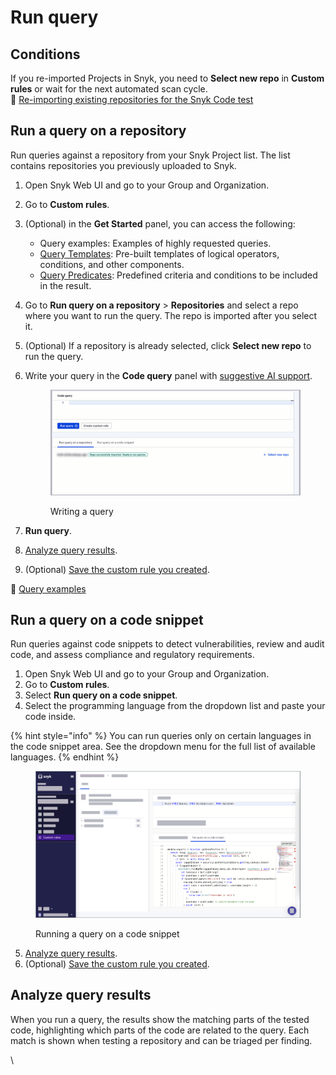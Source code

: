 # Run query

## Conditions

If you re-imported Projects in Snyk, you need to **Select new repo** in **Custom rules** or wait for the next automated scan cycle.\
:link: [Re-importing existing repositories for the Snyk Code test](../getting-started-with-snyk-code/activating-snyk-code-using-the-web-ui/step-3-importing-repositories-to-snyk-for-the-snyk-code-testing/re-importing-existing-repositories-for-the-snyk-code-test.md)&#x20;

## Run a query on a repository

Run queries against a repository from your Snyk Project list. The list contains repositories you previously uploaded to Snyk.

1. Open Snyk Web UI and go to your Group and Organization.
2. Go to **Custom rules**.
3. (Optional) in the **Get Started** panel, you can access the following:
   * Query examples: Examples of highly requested queries.
   * [Query Templates](how-custom-rules-work.md#query-templates): Pre-built templates of logical operators, conditions, and other components.
   * [Query Predicates](how-custom-rules-work.md#query-predicates): Predefined criteria and conditions to be included in the result.
4. Go to **Run query on a repository** > **Repositories** and select a repo where you want to run the query. The repo is imported after you select it.&#x20;
5. (Optional) If a repository is already selected, click **Select new repo** to run the query.
6.  Write your query in the **Code query** panel with [suggestive AI support](how-custom-rules-work.md#suggestive-ai-support).&#x20;

    <figure><img src="../../../.gitbook/assets/writing_query.gif" alt="Writing a query"><figcaption><p>Writing a query</p></figcaption></figure>
7. **Run query**.
8. [Analyze query results](run-query.md#analyze-query-results).
9. (Optional) [Save the custom rule you created](run-query.md#save-custom-rule).

:link: [Query examples](query-examples.md)

## Run a query on a code snippet

Run queries against code snippets to detect vulnerabilities, review and audit code, and assess compliance and regulatory requirements.

1. Open Snyk Web UI and go to your Group and Organization.
2. Go to **Custom rules**.
3. Select **Run query on a code snippet**.
4. Select the programming language from the dropdown list and paste your code inside.

{% hint style="info" %}
You can run queries only on certain languages in the code snippet area. See the dropdown menu for the full list of available languages.
{% endhint %}

<figure><img src="../../../.gitbook/assets/run_query_on_a_code_snippet.png" alt="Running a query on a code snippet."><figcaption><p>Running a query on a code snippet</p></figcaption></figure>

5. [Analyze query results](run-query.md#analyze-query-results).
6. (Optional) [Save the custom rule you created](run-query.md#save-custom-rule).

## Analyze query results

When you run a query, the results show the matching parts of the tested code, highlighting which parts of the code are related to the query. Each match is shown when testing a repository and can be triaged per finding.

\
